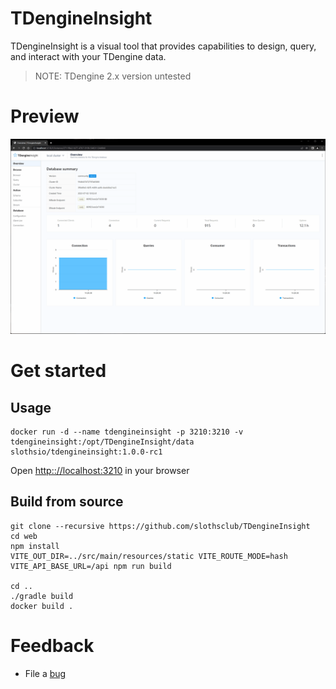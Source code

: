 # TDengineInsight

TDengineInsight is a visual tool that provides capabilities to design, query, and interact with your TDengine data.
> NOTE: TDengine 2.x version untested

# Preview

![screenshot preview](./.github/tdengineinsight_preview.gif)

# Get started

## Usage

```shell
docker run -d --name tdengineinsight -p 3210:3210 -v tdengineinsight:/opt/TDengineInsight/data slothsio/tdengineinsight:1.0.0-rc1
```
Open [http:://localhost:3210](http:://localhost:3210) in your browser

## Build from source

```shell
git clone --recursive https://github.com/slothsclub/TDengineInsight
cd web
npm install
VITE_OUT_DIR=../src/main/resources/static VITE_ROUTE_MODE=hash VITE_API_BASE_URL=/api npm run build

cd ..
./gradle build
docker build .
```

# Feedback

* File a [bug](https://github.com/slothsclub/TDengineInsight/issues)

